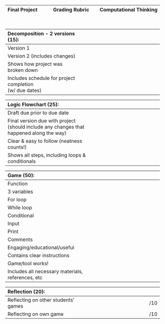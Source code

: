 Final Project	<img width=100/> | Grading Rubric		<img width=100/>	|  Computational Thinking <img width=100/> 
:--- | --- | ---:


<br>

Decomposition - 2 versions (15): | <img width=400/> 
:--- | --- 
Version 1  | 	 
Version 2 (includes changes) |   
Shows how project was broken down |   
Includes schedule for project completion <br>(w/ due dates) |   


Logic Flowchart (25):<img width=10/> | <img width=400/>  
:--- | --- 
Draft due prior to due date |   
Final version due with project <br>(should include any changes that happened along the way) |   
Clear &amp; easy to follow (neatness counts!) |   
Shows all steps, including loops &amp; conditionals |   


Game (50): <img width=100/> | <img width=400/> 
:--- | --- 
Function | <img width=200/>  
3 variables |   
For loop |   
While loop |   
Conditional |   
Input |   
Print |   
Comments |   
Engaging/educational/useful |   
Contains clear instructions |   
Game/tool works! |   
Includes all necessary materials, references, etc |   


Reflection (20):<img width=200/> | <img width=400/>
:---------- | ---------------------: 
Reflecting on other students&#39; games | /10 
Reflecting on own game | /10 
